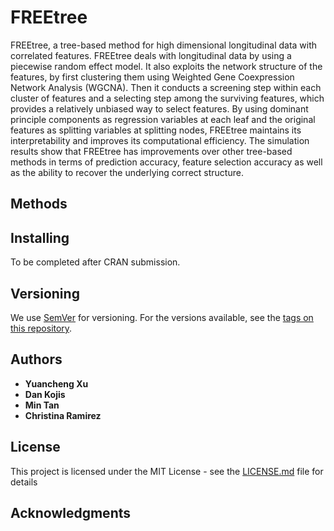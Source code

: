 # FREEtree

FREEtree, a tree-based method for high dimensional longitudinal data with correlated features. FREEtree deals with longitudinal data by using a  piecewise random effect model. It also exploits the network structure of the features, by first clustering them using Weighted Gene Coexpression Network Analysis (WGCNA). Then it conducts a screening step within each cluster of features and a selecting step among the surviving features, which provides a relatively unbiased way to select features. By using dominant principle components as regression variables at each leaf and the original features as splitting variables at splitting nodes, FREEtree maintains its interpretability and improves its computational efficiency. The simulation results show that FREEtree has improvements over other tree-based methods in terms of prediction accuracy, feature selection accuracy as well as the ability to recover the underlying correct structure. 

## Methods


## Installing 

To be completed after CRAN submission.

## Versioning

We use [SemVer](http://semver.org/) for versioning. For the versions available, see the [tags on this repository](https://github.com/your/project/tags). 

## Authors

* **Yuancheng Xu** 
* **Dan Kojis** 
* **Min Tan** 
* **Christina Ramirez**  

## License

This project is licensed under the MIT License - see the [LICENSE.md](LICENSE.md) file for details

## Acknowledgments

